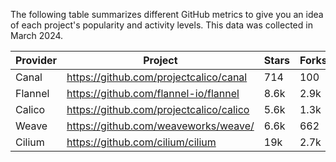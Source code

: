 <!-- releaseTask -->
The following table summarizes different GitHub metrics to give you an idea of each project's popularity and activity levels. This data was collected in March 2024.

| Provider | Project | Stars | Forks | Contributors |
| ---- | ---- | ---- | ---- | ---- |
| Canal | https://github.com/projectcalico/canal | 714 | 100 | 20 |
| Flannel | https://github.com/flannel-io/flannel | 8.6k | 2.9k | 235 |
| Calico | https://github.com/projectcalico/calico | 5.6k | 1.3k | 347 |
| Weave | https://github.com/weaveworks/weave/ | 6.6k | 662 | 87 |
| Cilium | https://github.com/cilium/cilium | 19k | 2.7k | 750 |
